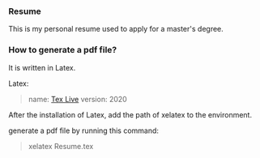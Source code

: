 ### Resume

This is my personal resume used to apply for a master's degree.

### How to generate a pdf file?

It is written in Latex.

Latex:
> name: [Tex Live](https://www.tug.org/texlive/)
> version: 2020

After the installation of Latex, add the path of xelatex to the environment.

generate a pdf file by running this command:
> xelatex Resume.tex

